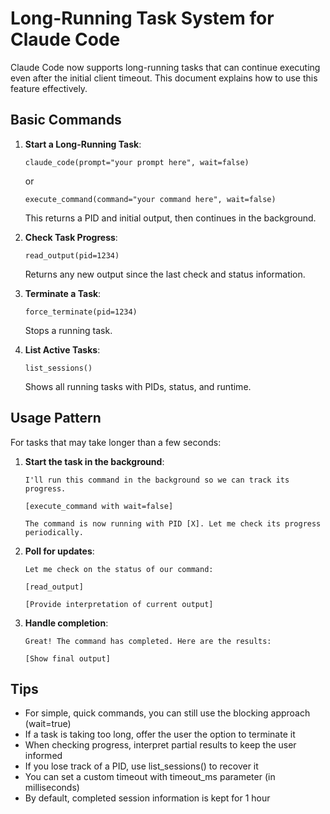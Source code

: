 # Long-Running Task System for Claude Code

Claude Code now supports long-running tasks that can continue executing even after the initial client timeout. This document explains how to use this feature effectively.

## Basic Commands

1. **Start a Long-Running Task**:
   ```
   claude_code(prompt="your prompt here", wait=false)
   ```
   or
   ```
   execute_command(command="your command here", wait=false)
   ```
   This returns a PID and initial output, then continues in the background.

2. **Check Task Progress**:
   ```
   read_output(pid=1234)
   ```
   Returns any new output since the last check and status information.

3. **Terminate a Task**:
   ```
   force_terminate(pid=1234)
   ```
   Stops a running task.

4. **List Active Tasks**:
   ```
   list_sessions()
   ```
   Shows all running tasks with PIDs, status, and runtime.

## Usage Pattern

For tasks that may take longer than a few seconds:

1. **Start the task in the background**:
   ```
   I'll run this command in the background so we can track its progress.
   
   [execute_command with wait=false]
   
   The command is now running with PID [X]. Let me check its progress periodically.
   ```

2. **Poll for updates**:
   ```
   Let me check on the status of our command:
   
   [read_output]
   
   [Provide interpretation of current output]
   ```

3. **Handle completion**:
   ```
   Great! The command has completed. Here are the results:
   
   [Show final output]
   ```

## Tips

- For simple, quick commands, you can still use the blocking approach (wait=true)
- If a task is taking too long, offer the user the option to terminate it
- When checking progress, interpret partial results to keep the user informed
- If you lose track of a PID, use list_sessions() to recover it
- You can set a custom timeout with timeout_ms parameter (in milliseconds)
- By default, completed session information is kept for 1 hour